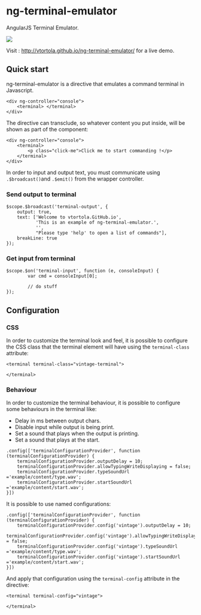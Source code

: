 ng-terminal-emulator
====================

AngularJS Terminal Emulator.

![](http://vtortola.github.io/ng-terminal-emulator/example/content/capture.png)

Visit : http://vtortola.github.io/ng-terminal-emulator/ for a live demo.

## Quick start

ng-terminal-emulator is a directive that emulates a command terminal in Javascript.

```
<div ng-controller="console">
    <terminal> </terminal>
</div>
```

The directive can transclude, so whatever content you put inside, will be shown as part of the component:

```
<div ng-controller="console">
    <terminal>
        <p class="click-me">Click me to start commanding !</p>
    </terminal>
</div>
```

In order to input and output text, you must communicate using `.$broadcast()`and `.$emit()` from the wrapper controller.

### Send output to terminal
```
$scope.$broadcast('terminal-output', {
    output: true,
    text: ['Welcome to vtortola.GitHub.io',
           'This is an example of ng-terminal-emulator.',
           '',
           "Please type 'help' to open a list of commands"],
    breakLine: true
});
```

### Get input from terminal
```
$scope.$on('terminal-input', function (e, consoleInput) {
        var cmd = consoleInput[0];
        
        // do stuff
});
```

## Configuration

### CSS

In order to customize the terminal look and feel, it is possible to configure the CSS class that the terminal element will have using the `terminal-class` attribute:
```
<terminal terminal-class="vintage-terminal">

</terminal>
```

### Behaviour

In order to customize the terminal behaviour, it is possible to configure some behaviours in the terminal like:

- Delay in ms between output chars.
- Disable input while output is being print.
- Set a sound that plays when the output is printing.
- Set a sound that plays at the start.
```
.config(['terminalConfigurationProvider', function (terminalConfigurationProvider) {
    terminalConfigurationProvider.outputDelay = 10;
    terminalConfigurationProvider.allowTypingWriteDisplaying = false;
    terminalConfigurationProvider.typeSoundUrl ='example/content/type.wav';
    terminalConfigurationProvider.startSoundUrl ='example/content/start.wav';
}])
```
It is possible to use named configurations:
```
.config(['terminalConfigurationProvider', function (terminalConfigurationProvider) {
    terminalConfigurationProvider.config('vintage').outputDelay = 10;
    terminalConfigurationProvider.config('vintage').allowTypingWriteDisplaying = false;
    terminalConfigurationProvider.config('vintage').typeSoundUrl ='example/content/type.wav';
    terminalConfigurationProvider.config('vintage').startSoundUrl ='example/content/start.wav';
}])
```
And apply that configuration using the `terminal-config` attribute in the directive:
```
<terminal terminal-config="vintage">

</terminal>
```

